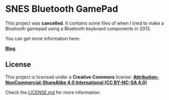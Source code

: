 # SNES Bluetooth GamePad

This project was **cancelled**. It contains some files of when I tried to make a Bluetooth gamepad using a Bluetooth keyboard components in 2013.

You can get more information here:

[**Blog**](https://giltesa.com/category/electronica/mas-electronica/snes-gamepad-bluetooth).


## License

This project is licensed under a **Creative Commons** license:
**[Attribution-NonCommercial-ShareAlike 4.0 International (CC BY-NC-SA 4.0) ](https://creativecommons.org/licenses/by-nc-sa/4.0/)**

Check the [LICENSE.md](LICENSE.md) for more information.